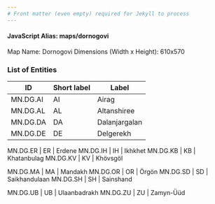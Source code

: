 ```yaml
---
# Front matter (even empty) required for Jekyll to process
---
```


#### JavaScript Alias: maps/dornogovi

Map Name: Dornogovi
Dimensions (Width x Height): 610x570





### List of Entities

ID | Short label | Label
---|---|---|
MN.DG.AI | AI | Airag
MN.DG.AL | AL | Altanshiree
MN.DG.DA | DA | Dalanjargalan
MN.DG.DE | DE | Delgerekh
		
MN.DG.ER | ER | Erdene
MN.DG.IH | IH | Ikhkhet
MN.DG.KB | KB | Khatanbulag
MN.DG.KV | KV | Khövsgöl
		
MN.DG.MA | MA | Mandakh
MN.DG.OR | OR | Örgön
MN.DG.SD | SD | Saikhandulaan
MN.DG.SH | SH | Sainshand
		
MN.DG.UB | UB | Ulaanbadrakh
MN.DG.ZU | ZU | Zamyn-Üüd